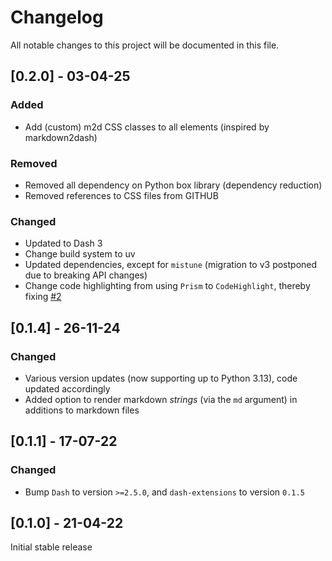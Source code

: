 # Changelog

All notable changes to this project will be documented in this file.

## [0.2.0] - 03-04-25

### Added

- Add (custom) m2d CSS classes to all elements (inspired by markdown2dash)

### Removed

- Removed all dependency on Python box library (dependency reduction)
- Removed references to CSS files from GITHUB

### Changed

- Updated to Dash 3
- Change build system to uv
- Updated dependencies, except for `mistune` (migration to v3 postponed due to breaking API changes)
- Change code highlighting from using `Prism` to `CodeHighlight`, thereby fixing [#2](https://github.com/emilhe/dash-down/issues/2)

## [0.1.4] - 26-11-24

### Changed

- Various version updates (now supporting up to Python 3.13), code updated accordingly
- Added option to render markdown _strings_ (via the `md` argument) in additions to markdown files

## [0.1.1] - 17-07-22

### Changed

- Bump `Dash` to version `>=2.5.0`, and `dash-extensions` to version `0.1.5`

## [0.1.0] - 21-04-22

Initial stable release
